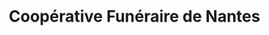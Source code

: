 ---
title: "Coopérative Funéraire de Nantes"
url: /orvault/cooperative-funeraire-de-nantes/
shop: directeurs de funérailles
---